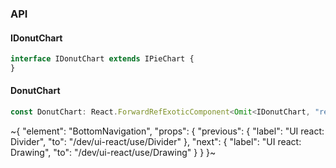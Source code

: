 

### API

#### IDonutChart

```ts
interface IDonutChart extends IPieChart {
}
```

#### DonutChart

```ts
const DonutChart: React.ForwardRefExoticComponent<Omit<IDonutChart, "ref"> & React.RefAttributes<unknown>>;
```


~{
  "element": "BottomNavigation",
  "props": {
    "previous": {
      "label": "UI react: Divider",
      "to": "/dev/ui-react/use/Divider"
    },
    "next": {
      "label": "UI react: Drawing",
      "to": "/dev/ui-react/use/Drawing"
    }
  }
}~
